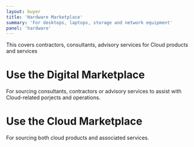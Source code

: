 ```yaml
---
layout: buyer
title: 'Hardware Marketplace'
summary: 'For desktops, laptops, storage and network equipment'
panel: 'hardware'
---
```


This covers contractors, consultants, advisory services for Cloud products and services

# Use the Digital Marketplace

For sourcing consultants, contractors or advisory services to assist with Cloud-related porjects and operations.

# Use the Cloud Marketplace

For sourcing both cloud products and associated services.
